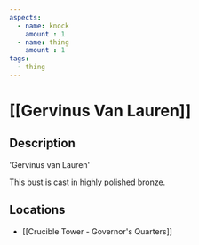 ```yaml
---
aspects: 
  - name: knock
    amount : 1
  - name: thing
    amount : 1
tags:
  - thing
---
```


# [[Gervinus Van Lauren]]

## Description
'Gervinus van Lauren'

This bust is cast in highly polished bronze.
## Locations
- [[Crucible Tower - Governor's Quarters]]